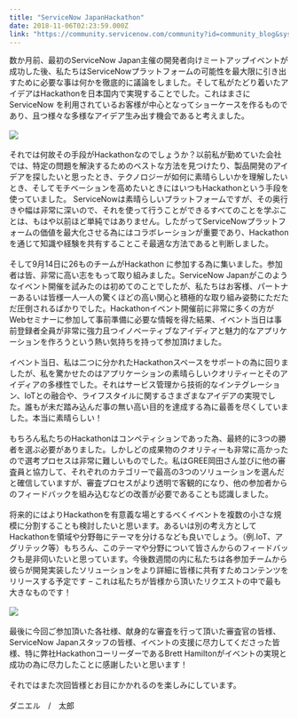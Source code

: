 ```yaml
---
title: "ServiceNow JapanHackathon"
date: 2018-11-06T02:23:59.000Z
link: "https://community.servicenow.com/community?id=community_blog&sys_id=720b2ed2dba1a740fa192183ca9619ae"
---
```

<div>数か月前、最初のServiceNow Japan主催の開発者向けミートアップイベントが成功した後、私たちはServiceNowプラットフォームの可能性を最大限に引き出すために必要な事は何かを徹底的に議論をしました。そして私がたどり着いたアイデアはHackathonを日本国内で実現することでした。これはまさにServiceNow を利用されているお客様が中心となってショーケースを作るものであり、且つ様々な多様なアイデア生み出す機会であると考えました。 </div>
<div> </div>
<div><img style="max-width: 100%; max-height: 480px;" src="6ea0d4aedba963004abd5583ca961986.iix" /></div>
<div> </div>
<div>それでは何故その手段がHackathonなのでしょうか&#xff1f;以前私が勤めていた会社では、特定の問題を解決するためのベストな方法を見つけたり、製品開発のアイデアを探したいと思ったとき、テクノロジーが如何に素晴らしいかを理解したいとき、そしてモチベーションを高めたいときにはいつもHackathonという手段を使っていました。 ServiceNowは素晴らしいプラットフォームですが、その奥行きや幅は非常に深いので、それを使って行うことができるすべてのことを学ぶことは、もはや以前ほど単純ではありません。したがってServiceNowプラットフォームの価値を最大化させる為にはコラボレーションが重要であり、Hackathonを通じて知識や経験を共有することこそ最適な方法であると判断しました。 </div>
<div> </div>
<div>そして9月14日に26ものチームがHackathon に参加する為に集いました。参加者は皆、非常に高い志をもって取り組みました。ServiceNow Japanがこのようなイベント開催を試みたのは初めてのことでしたが、私たちはお客様、パートナーあるいは皆様一人一人の驚くほどの高い関心と積極的な取り組み姿勢にただただ圧倒されるばかりでした。Hackathonイベント開催前に非常に多くの方がWebセミナーに参加して事前準備に必要な情報を得た結果、イベント当日は事前登録者全員が非常に強力且つイノベーティブなアイディアと魅力的なアプリケーションを作ろうという熱い気持ちを持って参加頂けました。 </div>
<div> </div>
<div>イベント当日、私は二つに分かれたHackathonスペースをサポートの為に回りましたが、私を驚かせたのはアプリケーションの素晴らしいクオリティーとそのアイディアの多様性でした。それはサービス管理から技術的なインテグレーション、IoTとの融合や、ライフスタイルに関するさまざまなアイデアの実現でした。誰もが未だ踏み込んだ事の無い高い目的を達成する為に最善を尽くしていました。本当に素晴らしい&#xff01; </div>
<div> </div>
<div>もちろん私たちのHackathonはコンペティションであった為、最終的に3つの勝者を選ぶ必要がありました。しかしどの成果物のクオリティーも非常に高かったので選考プロセスは非常に難しいものでした。私はGREE岡田さん並びに他の審査員と協力して、それぞれのカテゴリーで最高の3つのソリューションを選んだと確信していますが、審査プロセスがより透明で客観的になり、他の参加者からのフィードバックを組み込むなどの改善が必要であることも認識しました。 </div>
<div> </div>
<div>将来的にはよりHackathonを有意義な場とするべくイベントを複数の小さな規模に分割することも検討したいと思います。あるいは別の考え方としてHackathonを領域や分野毎にテーマを分けるなども良いでしょう。&#xff08;例.IoT、アグリテック等&#xff09;もちろん、このテーマや分野について皆さんからのフィードバックも是非伺いたいと思っています。今後数週間の内に私たちは各参加チームから彼らが開発実装したソリューションをより詳細に皆様に共有すためコンテンツをリリースする予定です – これは私たちが皆様から頂いたリクエストの中で最も大きなものです&#xff01; </div>
<div> </div>
<div><img style="max-width: 100%; max-height: 480px;" src="67115022dbe963004abd5583ca9619f6.iix" /></div>
<div> </div>
<div>最後に今回ご参加頂いた各社様、献身的な審査を行って頂いた審査官の皆様、ServiceNow Japanスタッフの皆様、イベントの支援に尽力してくださった皆様、特に弊社HackathonコーリーダーであるBrett Hamiltonがイベントの実現と成功の為に尽力したことに感謝したいと思います&#xff01;</div>
<div> </div>
<div>それではまた次回皆様とお目にかかれるのを楽しみにしています。</div>
<div>  </div>
<div>ダニエル　/　太郎 </div>